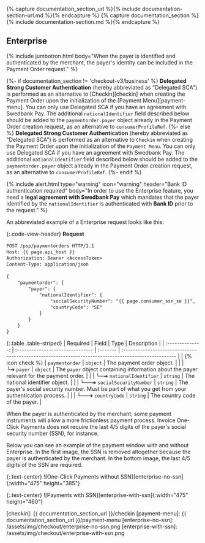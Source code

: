 {% capture documentation_section_url %}{% include documentation-section-url.md %}{% endcapture %}
{% capture documentation_section %}{% include documentation-section.md %}{% endcapture %}

## Enterprise

{% include jumbotron.html body="When the payer is identified and
authenticated by the merchant, the payer's identity can be included in the
Payment Order request." %}

{%- if documentation_section != 'checkout-v3/business' %}
**Delegated Strong Customer Authentication** (hereby abbreviated as "Delegated
SCA") is performed as an alternative to [Checkin][checkin] when creating the
Payment Order upon the initialization of the [Payment Menu][payment-menu]. You
can only use Delegated SCA if you have an agreement with Swedbank Pay. The
additional `nationalIdentifier` field described below should be added to the
`paymentorder.payer` object already in the Payment Order creation request, as an
alternative to `consumerProfileRef`.
{%- else %}
**Delegated Strong Customer Authentication** (hereby abbreviated as "Delegated
SCA") is performed as an alternative to `Checkin` when creating the
Payment Order upon the initialization of the `Payment Menu`. You
can only use Delegated SCA if you have an agreement with Swedbank Pay. The
additional `nationalIdentifier` field described below should be added to the
`paymentorder.payer` object already in the Payment Order creation request, as an
alternative to `consumerProfileRef`.
{%- endif %}

{% include alert.html type="warning" icon="warning" header="Bank ID
authentication required" body="In order to use the Enterprise feature, you
need a **legal agreement with Swedbank Pay** which mandates that the payer
identified by the `nationalIdentifier` is authenticated with **Bank ID** prior
to the request." %}

An abbreviated example of a Enterprise request looks like this:

{:.code-view-header}
**Request**

```http
POST /psp/paymentorders HTTP/1.1
Host: {{ page.api_host }}
Authorization: Bearer <AccessToken>
Content-Type: application/json

{
    "paymentorder": {
        "payer": {
            "nationalIdentifier": {
                "socialSecurityNumber": "{{ page.consumer_ssn_se }}",
                "countryCode": "SE"
            }
        }
    }
}
```

{:.table .table-striped}
|     Required     | Field                            | Type     | Description                                                                                          |
| :--------------: | :------------------------------- | :------- | :--------------------------------------------------------------------------------------------------- |
| {% icon check %} | `paymentorder`                   | `object` | The payment order object.                                                                            |
|                  | └➔&nbsp;`payer`                  | `object` | The `payer` object containing information about the payer relevant for the payment order.            |
|                  | └─➔&nbsp;`nationalIdentifier`    | `string` | The national identifier object.                                                                      |
|                  | └──➔&nbsp;`socialSecurityNumber` | `string` | The payer's social security number. Must be part of what you get from your authentication process. |
|                  | └──➔&nbsp;`countryCode`          | `string` | The country code of the payer.                                                                     |

When the payer is authenticated by the merchant, some payment instruments
will allow a more frictionless payment process. Invoice One-Click Payments does
not require the last 4/5 digits of the payer's social security number (SSN),
for instance.

Below you can see an example of the payment window with and without Enterprise. In the
first image, the SSN is removed altogether because the payer is authenticated by
the merchant. In the bottom image, the last 4/5 digits of the SSN are required.

{:.text-center}
![One-Click Payments without SSN][enterprise-no-ssn]{:width="475" height="385"}

{:.text-center}
![Payments with SSN][enterprise-with-ssn]{:width="475" height="460"}

[checkin]: {{ documentation_section_url }}/checkin
[payment-menu]: {{ documentation_section_url }}/payment-menu
[enterprise-no-ssn]: /assets/img/checkout/enterprise-no-ssn.png
[enterprise-with-ssn]: /assets/img/checkout/enterprise-with-ssn.png
